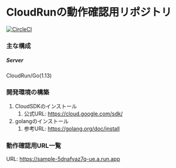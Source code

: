 # CloudRunの動作確認用リポジトリ
[![CircleCI](https://circleci.com/gh/yusuke0701/cloud-run-test-project.svg?style=svg)](https://circleci.com/gh/yusuke0701/cloud-run-test-project)

### 主な構成
##### Server
CloudRun/Go(1.13)

### 開発環境の構築
1. CloudSDKのインストール
    1. 公式URL: https://cloud.google.com/sdk/
1. golangのインストール
    1. 参考URL: https://golang.org/doc/install

### 動作確認用URL一覧
URL: https://sample-5dnafyaz7q-ue.a.run.app